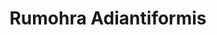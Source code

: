 ---
title: "Rumohra Adiantiformis"
images:
  - /images/DSC_4070.jpg
tags:
- archive
- flora
- work
weight: 4070
---